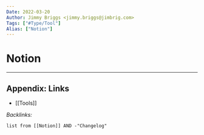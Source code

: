 ```yaml
---
Date: 2022-03-20
Author: Jimmy Briggs <jimmy.briggs@jimbrig.com>
Tags: ["#Type/Tool"]
Alias: ["Notion"]
---
```


# Notion

***

## Appendix: Links

- [[Tools]]

*Backlinks:*

```dataview
list from [[Notion]] AND -"Changelog"
```